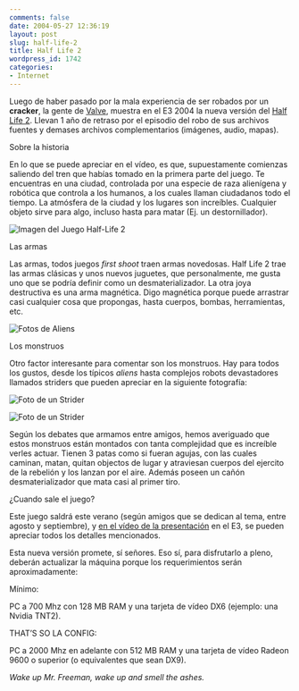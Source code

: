 ```yaml
---
comments: false
date: 2004-05-27 12:36:19
layout: post
slug: half-life-2
title: Half Life 2
wordpress_id: 1742
categories:
- Internet
---
```


Luego de haber pasado por la mala experiencia de ser robados por un **cracker**, la gente de [Valve](http://www.valvesoftware.com), muestra en el E3 2004 la nueva versión del [Half Life 2](http://www.half-life2.com). Llevan 1 año de retraso por el episodio del robo de sus archivos fuentes y demases archivos complementarios (imágenes, audio, mapas).





Sobre la historia





En lo que se puede apreciar en el vídeo, es que, supuestamente comienzas saliendo del tren que habías tomado en la primera parte del juego. Te encuentras en una ciudad, controlada por una especie de raza alienígena y robótica que controla a los humanos, a los cuales llaman ciudadanos todo el tiempo. La atmósfera de la ciudad y los lugares son increíbles. Cualquier objeto sirve para algo, incluso hasta para matar (Ej. un destornillador).





![Imagen del Juego Half-Life 2](http://www.minid.net/images/patrol.png)





Las armas





Las armas, todos juegos _first shoot_ traen armas novedosas. Half Life 2 trae las armas clásicas y unos nuevos juguetes, que personalmente, me gusta uno que se podría definir como un desmaterializador. La otra joya destructiva es una arma magnética. Digo magnética porque puede arrastrar casi cualquier cosa que propongas, hasta cuerpos, bombas, herramientas, etc.





![Fotos de Aliens](http://www.minid.net/images/aliens.png)





Los monstruos





Otro factor interesante para comentar son los monstruos. Hay para todos los gustos, desde los típicos _aliens_ hasta complejos robots devastadores llamados striders que pueden apreciar en la siguiente fotografía:





![Foto de un Strider](http://www.minid.net/images/strider1.png)





![Foto de un Strider](http://www.minid.net/images/strider2.png)





Según los debates que armamos entre amigos, hemos averiguado que estos monstruos están montados con tanta complejidad que es increíble verles actuar. Tienen 3 patas como si fueran agujas, con las cuales caminan, matan, quitan objectos de lugar y atraviesan cuerpos del ejercito de la rebelión y los lanzan por el aire. Además poseen un cañón desmaterializador que mata casi al primer tiro.





¿Cuando sale el juego?





Este juego saldrá este verano (según amigos que se dedican al tema, entre agosto y septiembre), y [en el vídeo de la presentación](http://www.eurofiles.net/torrents/Half%20Life%202%20and%20CounterStrike%20E3%20demo%20movie.avi.torrent) en el E3, se pueden apreciar todos los detalles mencionados.





Esta nueva versión promete, sí señores. Eso sí, para disfrutarlo a pleno, deberán actualizar la máquina porque los requerimientos serán aproximadamente:





  

Mínimo:

    

PC a 700 Mhz con 128 MB RAM y una tarjeta de vídeo DX6 (ejemplo: una Nvidia TNT2).





THAT’S SO LA CONFIG:

    

PC a 2000 Mhz en adelante con 512 MB RAM y una tarjeta de vídeo Radeon 9600 o superior (o equivalentes que sean DX9).

  







_Wake up Mr. Freeman, wake up and smell the ashes._




 
